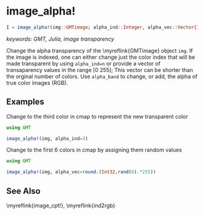 # image_alpha!

```julia
I = image_alpha!(img::GMTimage; alpha_ind::Integer, alpha_vec::Vector{Integer}, alpha_band::UInt8)
```

*keywords: GMT, Julia, image transparency*

Change the alpha transparency of the \myreflink{GMTimage} object `img`. If the image is indexed, one can either
change just the color index that will be made transparent by using `alpha_ind=n` or provide a vector
of transaparency values in the range [0 255]; This vector can be shorter than the orginal number of colors.
Use `alpha_band` to change, or add, the alpha of true color images (RGB).


Examples
--------
    
Change to the third color in cmap to represent the new transparent color

```julia
using GMT

image_alpha!(img, alpha_ind=3)
```
    
Change to the first 6 colors in cmap by assigning them random values

```julia
using GMT

image_alpha!(img, alpha_vec=round.(Int32,rand(6).*255))
```

See Also
--------

\myreflink{image_cpt!}, \myreflink{ind2rgb}
